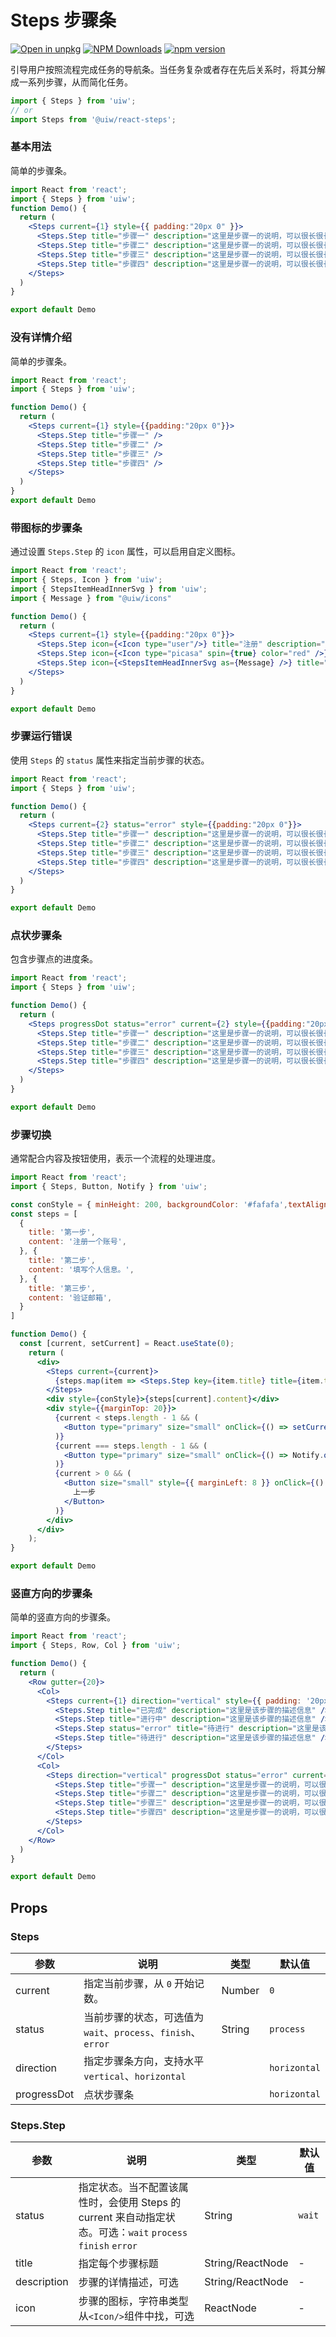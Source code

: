 Steps 步骤条
===

[![Open in unpkg](https://img.shields.io/badge/Open%20in-unpkg-blue)](https://uiwjs.github.io/npm-unpkg/#/pkg/@uiw/react-steps/file/README.md)
[![NPM Downloads](https://img.shields.io/npm/dm/@uiw/react-steps.svg?style=flat)](https://www.npmjs.com/package/@uiw/react-steps)
[![npm version](https://img.shields.io/npm/v/@uiw/react-steps.svg?label=@uiw/react-steps)](https://npmjs.com/@uiw/react-steps)

引导用户按照流程完成任务的导航条。当任务复杂或者存在先后关系时，将其分解成一系列步骤，从而简化任务。

```jsx
import { Steps } from 'uiw';
// or
import Steps from '@uiw/react-steps';
```

### 基本用法

简单的步骤条。

```jsx mdx:preview&bgWhite=true&codeSandbox=true&codePen=true
import React from 'react';
import { Steps } from 'uiw';
function Demo() {
  return (
    <Steps current={1} style={{ padding:"20px 0" }}>
      <Steps.Step title="步骤一" description="这里是步骤一的说明，可以很长很长哦。这里是步骤一的说明，可以很长很长哦。这里是步骤一的说明，可以很长很长哦。" />
      <Steps.Step title="步骤二" description="这里是步骤一的说明，可以很长很长哦。" />
      <Steps.Step title="步骤三" description="这里是步骤一的说明，可以很长很长哦。" />
      <Steps.Step title="步骤四" description="这里是步骤一的说明，可以很长很长哦。" />
    </Steps>
  )
}

export default Demo
```

### 没有详情介绍

简单的步骤条。

```jsx mdx:preview&bgWhite=true&codeSandbox=true&codePen=true
import React from 'react';
import { Steps } from 'uiw';

function Demo() {
  return (
    <Steps current={1} style={{padding:"20px 0"}}>
      <Steps.Step title="步骤一" />
      <Steps.Step title="步骤二" />
      <Steps.Step title="步骤三" />
      <Steps.Step title="步骤四" />
    </Steps>
  )
}
export default Demo
```

### 带图标的步骤条

通过设置 `Steps.Step` 的 `icon` 属性，可以启用自定义图标。

```jsx mdx:preview&bgWhite=true&codeSandbox=true&codePen=true
import React from 'react';
import { Steps, Icon } from 'uiw';
import { StepsItemHeadInnerSvg } from 'uiw';
import { Message } from "@uiw/icons"

function Demo() {
  return (
    <Steps current={1} style={{padding:"20px 0"}}>
      <Steps.Step icon={<Icon type="user"/>} title="注册" description="这里是步骤一的说明，可以很长很长哦。" />
      <Steps.Step icon={<Icon type="picasa" spin={true} color="red" />} title="上传头像" description="这里是步骤一的说明，可以很长很长哦。" />
      <Steps.Step icon={<StepsItemHeadInnerSvg as={Message} />} title="验证邮箱" description="这里是步骤一的说明，可以很长很长哦。" />
    </Steps>
  )
}

export default Demo
```

### 步骤运行错误

使用 `Steps` 的 `status` 属性来指定当前步骤的状态。

```jsx mdx:preview&bgWhite=true&codeSandbox=true&codePen=true
import React from 'react';
import { Steps } from 'uiw';

function Demo() {
  return (
    <Steps current={2} status="error" style={{padding:"20px 0"}}>
      <Steps.Step title="步骤一" description="这里是步骤一的说明，可以很长很长哦。" />
      <Steps.Step title="步骤二" description="这里是步骤一的说明，可以很长很长哦。" />
      <Steps.Step title="步骤三" description="这里是步骤一的说明，可以很长很长哦。" />
      <Steps.Step title="步骤四" description="这里是步骤一的说明，可以很长很长哦。" />
    </Steps>
  )
}

export default Demo
```

### 点状步骤条

包含步骤点的进度条。

```jsx mdx:preview&bgWhite=true&codeSandbox=true&codePen=true
import React from 'react';
import { Steps } from 'uiw';

function Demo() {
  return (
    <Steps progressDot status="error" current={2} style={{padding:"20px 0"}}>
      <Steps.Step title="步骤一" description="这里是步骤一的说明，可以很长很长哦。" />
      <Steps.Step title="步骤二" description="这里是步骤一的说明，可以很长很长哦。" />
      <Steps.Step title="步骤三" description="这里是步骤一的说明，可以很长很长哦。" />
      <Steps.Step title="步骤四" description="这里是步骤一的说明，可以很长很长哦。" />
    </Steps>
  )
}

export default Demo
```

### 步骤切换

通常配合内容及按钮使用，表示一个流程的处理进度。

```jsx mdx:preview&bgWhite=true&codeSandbox=true&codePen=true
import React from 'react';
import { Steps, Button, Notify } from 'uiw';

const conStyle = { minHeight: 200, backgroundColor: '#fafafa',textAlign: 'center', borderRadius: 6, paddingTop: 80, marginTop: 15 }
const steps = [
  {
    title: '第一步',
    content: '注册一个账号',
  }, {
    title: '第二步',
    content: '填写个人信息。',
  }, {
    title: '第三步',
    content: '验证邮箱',
  }
]

function Demo() {
  const [current, setCurrent] = React.useState(0);
    return (
      <div>
        <Steps current={current}>
          {steps.map(item => <Steps.Step key={item.title} title={item.title} />)}
        </Steps>
        <div style={conStyle}>{steps[current].content}</div>
        <div style={{marginTop: 20}}>
          {current < steps.length - 1 && (
            <Button type="primary" size="small" onClick={() => setCurrent(current + 1)}>下一步</Button>
          )}
          {current === steps.length - 1 && (
            <Button type="primary" size="small" onClick={() => Notify.open({ description: '处理完成!' })}>完成</Button>
          )}
          {current > 0 && (
            <Button size="small" style={{ marginLeft: 8 }} onClick={() => setCurrent(current - 1)}>
              上一步
            </Button>
          )}
        </div>
      </div>
    );
}

export default Demo
```

### 竖直方向的步骤条

简单的竖直方向的步骤条。

```jsx mdx:preview&bgWhite=true&codeSandbox=true&codePen=true
import React from 'react';
import { Steps, Row, Col } from 'uiw';

function Demo() {
  return (
    <Row gutter={20}>
      <Col>
        <Steps current={1} direction="vertical" style={{ padding: '20px 0' }}>
          <Steps.Step title="已完成" description="这里是该步骤的描述信息" />
          <Steps.Step title="进行中" description="这里是该步骤的描述信息" />
          <Steps.Step status="error" title="待进行" description="这里是该步骤的描述信息" />
          <Steps.Step title="待进行" description="这里是该步骤的描述信息" />
        </Steps>
      </Col>
      <Col>
        <Steps direction="vertical" progressDot status="error" current={2} style={{ padding: '20px 0' }}>
          <Steps.Step title="步骤一" description="这里是步骤一的说明，可以很长很长哦。" />
          <Steps.Step title="步骤二" description="这里是步骤一的说明，可以很长很长哦。" />
          <Steps.Step title="步骤三" description="这里是步骤一的说明，可以很长很长哦。" />
          <Steps.Step title="步骤四" description="这里是步骤一的说明，可以很长很长哦。" />
        </Steps>
      </Col>
    </Row>
  )
}

export default Demo
```

## Props

### Steps

| 参数      | 说明    | 类型      |  默认值   |
|--------- |-------- |---------- |-------- |
| current | 指定当前步骤，从 `0` 开始记数。| Number | `0` |
| status | 当前步骤的状态，可选值为`wait`、`process`、`finish`、`error` | String | `process` |
| direction | 指定步骤条方向，支持水平`vertical`、`horizontal` |  | `horizontal` |
| progressDot | 点状步骤条|  | `horizontal` |

### Steps.Step

| 参数      | 说明    | 类型      |  默认值   |
|--------- |-------- |---------- |-------- |
| status | 指定状态。当不配置该属性时，会使用 Steps 的 current 来自动指定状态。可选：`wait` `process` `finish` `error` | String | `wait` |
| title | 指定每个步骤标题 | String/ReactNode | - |
| description | 步骤的详情描述，可选 | String/ReactNode | - |
| icon | 步骤的图标，字符串类型从`<Icon/>`组件中找，可选 | ReactNode | - |
